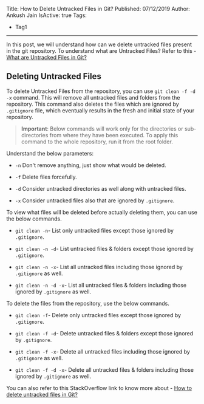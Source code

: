 Title: How to Delete Untracked Files in Git?
Published: 07/12/2019
Author: Ankush Jain
IsActive: true
Tags:
  - Tag1
---
In this post, we will understand how can we delete untracked files present in the git repository. To understand what are Untracked Files? Refer to this - [What are Untracked Files in Git?](http://www.coderjony.com/blogs/what-are-untracked-files-in-git/)

## Deleting Untracked Files

To delete Untracked Files from the repository, you can use `git clean -f -d -x` command. This will remove all untracked files and folders from the repository. This command also deletes the files which are ignored by `.gitignore` file, which eventually results in the fresh and initial state of your repository.

> **Important**: Below commands will work only for the directories or sub-directories from where they have been executed. To apply this command to the whole repository, run it from the root folder.

Understand the below parameters:

*   `-n` Don't remove anything, just show what would be deleted.

*   `-f`  Delete files forcefully.

*   `-d` Consider untracked directories as well along with untracked files.

*   `-x` Consider untracked files also that are ignored by `.gitignore`.



To view what files will be deleted before actually deleting them, you can use the below commands.

*   `git clean -n`- List only untracked files except those ignored by `.gitignore`.

*   `git clean -n -d`- List untracked files & folders except those ignored by `.gitignore`.

*   `git clean -n -x`- List all untracked files including those ignored by `.gitignore` as well.

*   `git clean -n -d -x`- List all untracked files & folders including those ignored by `.gitignore` as well.



To delete the files from the repository, use the below commands.

*   `git clean -f`- Delete only untracked files except those ignored by `.gitignore`.

*   `git clean -f -d`- Delete untracked files & folders except those ignored by `.gitignore`.

*   `git clean -f -x`- Delete all untracked files including those ignored by `.gitignore` as well.

*   `git clean -f -d -x`- Delete all untracked files & folders including those ignored by `.gitignore` as well.



You can also refer to this StackOverflow link to know more about - [How to delete untracked files in Git?](https://stackoverflow.com/a/64966/1273882)

                